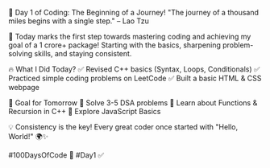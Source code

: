 🌟 Day 1 of Coding: The Beginning of a Journey!
"The journey of a thousand miles begins with a single step." – Lao Tzu

🚀 Today marks the first step towards mastering coding and achieving my goal of a 1 crore+ package! Starting with the basics, sharpening problem-solving skills, and staying consistent.

🔥 What I Did Today?
✅ Revised C++ basics (Syntax, Loops, Conditionals)
✅ Practiced simple coding problems on LeetCode
✅ Built a basic HTML & CSS webpage

🎯 Goal for Tomorrow
🔹 Solve 3-5 DSA problems
🔹 Learn about Functions & Recursion in C++
🔹 Explore JavaScript Basics

💡 Consistency is the key! Every great coder once started with "Hello, World!" 🌍✨

#100DaysOfCode 🚀 #Day1 ✅
